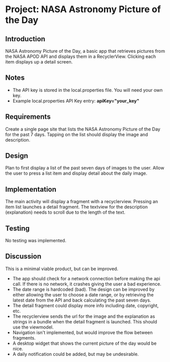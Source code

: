# Project: NASA Astronomy Picture of the Day

## Introduction

NASA Astronomy Picture of the Day, a basic app that retrieves pictures from the NASA APOD API and displays them in a RecyclerView.
Clicking each item displays up a detail screen.

## Notes

- The API key is stored in the local.properties file. You will need your own key.
- Example local.properties API Key entry: **apiKey="your_key"**

## Requirements
Create a single page site that lists the NASA Astronomy Picture of the Day for the past 7 days. Tapping on the list should display the image and description.

## Design
Plan to first display a list of the past seven days of images to the user. Allow the user to press a list item and display detail about the daily image.

## Implementation
The main activity will display a fragment with a recyclerview. Pressing an item list launches a detail fragment.
The textview for the description (explanation) needs to scroll due to the length of the text.

## Testing
No testing was implemented.

## Discussion
This is a minimal viable product, but can be improved.

- The app should check for a network connection before making the api call. If there is no network, it crashes giving the user a bad experience.
- The date range is hardcoded (bad). The design can be improved by either allowing the user to choose a date range, or by retrieving the latest date from the API and back calculating the past seven days.
- The detail fragment could display more info including date, copyright, etc.
- The recyclerview sends the url for the image and the explanation as strings in a bundle when the detail fragment is launched. This should use the viewmodel.
- Navigation isn't implemented, but would improve the flow between fragments. 
- A desktop widget that shows the current picture of the day would be nice.
- A daily notification could be added, but may be undesirable.
